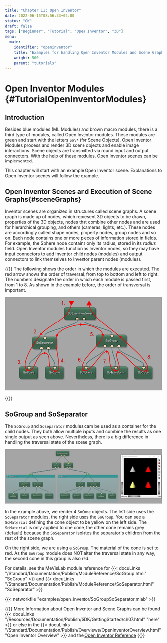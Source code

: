 ```yaml
---
title: "Chapter II: Open Inventor"
date: 2022-06-15T08:56:33+02:00
status: "OK"
draft: false
tags: ["Beginner", "Tutorial", "Open Inventor", "3D"]
menu: 
  main:
    identifier: "openinventor"
    title: "Examples for handling Open Inventor Modules and Scene Graphs in MeVisLab."
    weight: 500
    parent: "tutorials"
---
```


# Open Inventor Modules {#TutorialOpenInventorModules}
## Introduction

Besides blue modules (ML Modules) and brown macro modules, there is a third type of modules, called Open Inventor modules. These modules are green and start with the letters `So\*` (for Scene Objects). Open Inventor Modules process and render 3D scene objects and enable image interactions. Scene objects are transmitted via round input and output connectors. With the help of these modules, Open Inventor scenes can be implemented.

This chapter will start with an example Open Inventor scene. Explanations to Open Inventor scenes will follow the example.

## Open Inventor Scenes and Execution of Scene Graphs{#sceneGraphs}

Inventor scenes are organized in structures called scene graphs. A scene graph is made up of nodes, which represent 3D objects to be drawn, properties of the 3D objects, nodes that combine other nodes and are used for hierarchical grouping, and others (cameras, lights, etc.). These nodes are accordingly called shape nodes, property nodes, group nodes and so on. Each node contains one or more pieces of information stored in fields. For example, the Sphere node contains only its radius, stored in its *radius* field. Open Inventor modules function as Inventor nodes, so they may have input connectors to add Inventor child nodes (modules) and output connectors to link themselves to Inventor parent nodes (modules).

{{<alert class="info" caption="Open Inventor Scenes">}}
The following shows the order in which the modules are executed. The red arrow shows the order of traversal, from top to bottom and left to right. The numbers designate the order in which each module is passed first, from 1 to 8. As shown in the example before, the order of transversal is important.

![Traversing in Open Inventor](/images/tutorials/openinventor/OI1_13.png "Traversing in Open Inventor")

{{</alert>}}

## SoGroup and SoSeparator
The `SoGroup` and `Soseparator` modules cam be used as a container for the child nodes. They both allow multiple inputs and combine the results as one single output as seen above. Nevertheless, there is a big difference in handling the traversal state of the scene graph.

![SoGroup vs. SoSeparator](/images/tutorials/openinventor/SoGroup_SoSeparator.png "SoGroup vs. SoSeparator")

In the example above, we render 4 `SoCone` objects. The left side uses the `SoSeparator` modules, the right side uses the `SoGroup`. You can see a `SoMaterial` defining the cone object to be yellow on the left side. The `SoMaterial` is only applied to one cone, the other cone remains grey (default) because the `SoSeparator` isolates the separator's children from the rest of the scene graph.

On the right side, we are using a `SoGroup`. The material of the cone is set to red. As the `SoGroup` module does NOT alter the traversal state in any way, the second cone in this group is also red.

For details, see the MeVisLab module reference for {{< docuLinks "/Standard/Documentation/Publish/ModuleReference/SoGroup.html" "SoGroup" >}} and  {{< docuLinks "/Standard/Documentation/Publish/ModuleReference/SoSeparator.html" "SoSeparator" >}}

{{< networkfile "examples/open_inventor/SoGroupSoSeparator.mlab" >}}

{{<alert class="info" caption="Extra Info">}}
More Information about Open Inventor and Scene Graphs can be found {{< docuLinks "/Resources/Documentation/Publish/SDK/GettingStarted/ch07.html" "here" >}} or else in the {{< docuLinks "/Standard/Documentation/Publish/Overviews/OpenInventorOverview.html" "Open Inventor Overview" >}} and the [Open Inventor Reference](https://mevislabdownloads.mevis.de/docs/current/MeVis/ThirdParty/Documentation/Publish/OpenInventorReference/index.html)
{{</alert>}}
